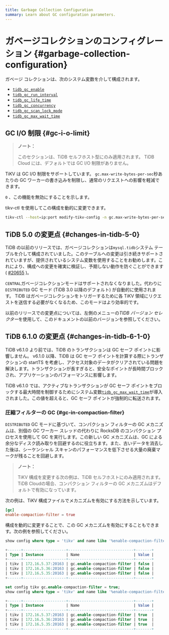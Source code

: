 ```yaml
---
title: Garbage Collection Configuration
summary: Learn about GC configuration parameters.
---
```


# ガベージコレクションのコンフィグレーション {#garbage-collection-configuration}

ガベージ コレクションは、次のシステム変数を介して構成されます。

-   [`tidb_gc_enable`](/system-variables.md#tidb_gc_enable-new-in-v50)
-   [`tidb_gc_run_interval`](/system-variables.md#tidb_gc_run_interval-new-in-v50)
-   [`tidb_gc_life_time`](/system-variables.md#tidb_gc_life_time-new-in-v50)
-   [`tidb_gc_concurrency`](/system-variables.md#tidb_gc_concurrency-new-in-v50)
-   [`tidb_gc_scan_lock_mode`](/system-variables.md#tidb_gc_scan_lock_mode-new-in-v50)
-   [`tidb_gc_max_wait_time`](/system-variables.md#tidb_gc_max_wait_time-new-in-v610)

## GC I/O 制限 {#gc-i-o-limit}

<CustomContent platform="tidb-cloud">

> **ノート：**
>
> このセクションは、TiDB セルフホスト型にのみ適用されます。 TiDB Cloud には、デフォルトでは GC I/O 制限がありません。

</CustomContent>

TiKV は GC I/O 制限をサポートしています。 `gc.max-write-bytes-per-sec`秒あたりの GC ワーカーの書き込みを制限し、通常のリクエストへの影響を軽減できます。

`0` 、この機能を無効にすることを示します。

tikv-ctl を使用してこの構成を動的に変更できます。


```bash
tikv-ctl --host=ip:port modify-tikv-config -n gc.max-write-bytes-per-sec -v 10MB
```

## TiDB 5.0 の変更点 {#changes-in-tidb-5-0}

TiDB の以前のリリースでは、ガベージコレクションは`mysql.tidb`システム テーブルを介して構成されていました。このテーブルへの変更は引き続きサポートされていますが、提供されているシステム変数を使用することをお勧めします。これにより、構成への変更を確実に検証し、予期しない動作を防ぐことができます ( [#20655](https://github.com/pingcap/tidb/issues/20655) )。

`CENTRAL`ガベージコレクションモードはサポートされなくなりました。代わりに`DISTRIBUTED` GC モード (TiDB 3.0 以降のデフォルト) が自動的に使用されます。 TiDB はガベージコレクションをトリガーするために各 TiKV 領域にリクエストを送信する必要がなくなるため、このモードはより効率的です。

以前のリリースでの変更点については、左側のメニューの*TIDB バージョン セレクター*を使用して、このドキュメントの以前のバージョンを参照してください。

## TiDB 6.1.0 の変更点 {#changes-in-tidb-6-1-0}

TiDB v6.1.0 より前では、TiDB のトランザクションは GC セーフ ポイントに影響しません。 v6.1.0 以降、TiDB は GC セーフ ポイントを計算する際にトランザクションの startTS を考慮し、アクセス対象のデータがクリアされている問題を解決します。トランザクションが長すぎると、安全なポイントが長時間ブロックされ、アプリケーションのパフォーマンスに影響します。

TiDB v6.1.0 では、アクティブなトランザクションが GC セーフ ポイントをブロックする最大時間を制御するためにシステム変数[`tidb_gc_max_wait_time`](/system-variables.md#tidb_gc_max_wait_time-new-in-v610)が導入されました。この値を超えると、GC セーフ ポイントが強制的に転送されます。

### 圧縮フィルターの GC {#gc-in-compaction-filter}

`DISTRIBUTED` GC モードに基づいて、コンパクション フィルターの GC メカニズムは、別個の GC ワーカー スレッドの代わりに RocksDB のコンパクション プロセスを使用して GC を実行します。この新しい GC メカニズムは、GC による余分なディスク読み取りを回避するのに役立ちます。また、古いデータを消去した後は、シーケンシャル スキャンのパフォーマンスを低下させる大量の廃棄マークが残ることを回避します。

<CustomContent platform="tidb-cloud">

> **ノート：**
>
> TiKV 構成を変更する次の例は、TiDB セルフホストにのみ適用されます。 TiDB Cloudの場合、コンパクション フィルターの GC メカニズムはデフォルトで有効になっています。

</CustomContent>

次の例は、TiKV 構成ファイルでメカニズムを有効にする方法を示しています。


```toml
[gc]
enable-compaction-filter = true
```

構成を動的に変更することで、この GC メカニズムを有効にすることもできます。次の例を参照してください。


```sql
show config where type = 'tikv' and name like '%enable-compaction-filter%';
```

```sql
+------+-------------------+-----------------------------+-------+
| Type | Instance          | Name                        | Value |
+------+-------------------+-----------------------------+-------+
| tikv | 172.16.5.37:20163 | gc.enable-compaction-filter | false |
| tikv | 172.16.5.36:20163 | gc.enable-compaction-filter | false |
| tikv | 172.16.5.35:20163 | gc.enable-compaction-filter | false |
+------+-------------------+-----------------------------+-------+
```


```sql
set config tikv gc.enable-compaction-filter = true;
show config where type = 'tikv' and name like '%enable-compaction-filter%';
```

```sql
+------+-------------------+-----------------------------+-------+
| Type | Instance          | Name                        | Value |
+------+-------------------+-----------------------------+-------+
| tikv | 172.16.5.37:20163 | gc.enable-compaction-filter | true  |
| tikv | 172.16.5.36:20163 | gc.enable-compaction-filter | true  |
| tikv | 172.16.5.35:20163 | gc.enable-compaction-filter | true  |
+------+-------------------+-----------------------------+-------+
```
